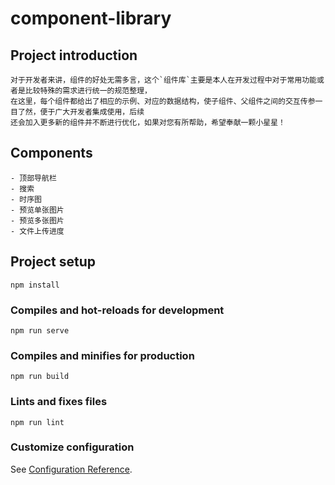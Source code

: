 # component-library

## Project introduction
```
对于开发者来讲，组件的好处无需多言，这个`组件库`主要是本人在开发过程中对于常用功能或者是比较特殊的需求进行统一的规范整理，
在这里，每个组件都给出了相应的示例、对应的数据结构，使子组件、父组件之间的交互传参一目了然，便于广大开发者集成使用，后续
还会加入更多新的组件并不断进行优化，如果对您有所帮助，希望奉献一颗小星星！
```

## Components
```
- 顶部导航栏
- 搜索
- 时序图
- 预览单张图片
- 预览多张图片
- 文件上传进度
```

## Project setup
```
npm install
```

### Compiles and hot-reloads for development
```
npm run serve
```

### Compiles and minifies for production
```
npm run build
```

### Lints and fixes files
```
npm run lint
```

### Customize configuration
See [Configuration Reference](https://cli.vuejs.org/config/).
